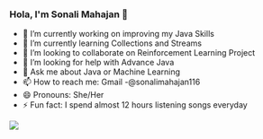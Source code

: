 ### Hola, I'm Sonali Mahajan 👋


- 🔭 I’m currently working on improving my Java Skills
- 🌱 I’m currently learning Collections and Streams
- 👯 I’m looking to collaborate on Reinforcement Learning Project
- 🤔 I’m looking for help with Advance Java
- 💬 Ask me about Java or Machine Learning
- 📫 How to reach me: Gmail -@sonalimahajan116
- 😄 Pronouns: She/Her
- ⚡ Fun fact: I spend almost 12 hours listening songs everyday


<img src="https://github-readme-stats.vercel.app/api?username=sonalimahajan12&&show_icons=true&title_color=ffffff&icon_color=bb2acf&text_color=daf7dc&bg_color=151515">
